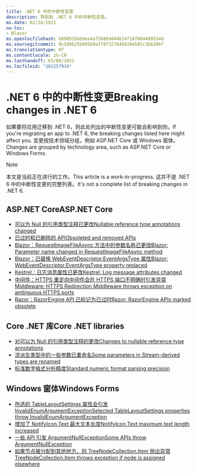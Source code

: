 ```yaml
---
title: .NET 6 中的中断性变更
description: 导航到 .NET 6 中的中断性变更。
ms.date: 02/24/2021
no-loc:
- Blazor
ms.openlocfilehash: b090529ab9ee4a75b869d44614f16f604480554d
ms.sourcegitcommit: 9c589b25b005b9a7f87327646020eb85c3b6306f
ms.translationtype: HT
ms.contentlocale: zh-CN
ms.lasthandoff: 03/06/2021
ms.locfileid: "102257910"
---
```

# <a name="breaking-changes-in-net-6"></a><span data-ttu-id="538c1-103">.NET 6 中的中断性变更</span><span class="sxs-lookup"><span data-stu-id="538c1-103">Breaking changes in .NET 6</span></span>

<span data-ttu-id="538c1-104">如果要将应用迁移到 .NET 6，则此处列出的中断性变更可能会影响到你。</span><span class="sxs-lookup"><span data-stu-id="538c1-104">If you're migrating an app to .NET 6, the breaking changes listed here might affect you.</span></span> <span data-ttu-id="538c1-105">变更按技术领域分组，例如 ASP.NET Core 或 Windows 窗体。</span><span class="sxs-lookup"><span data-stu-id="538c1-105">Changes are grouped by technology area, such as ASP.NET Core or Windows Forms.</span></span>

> [!NOTE]
> <span data-ttu-id="538c1-106">本文是当前正在进行的工作。</span><span class="sxs-lookup"><span data-stu-id="538c1-106">This article is a work-in-progress.</span></span> <span data-ttu-id="538c1-107">这并不是 .NET 6 中的中断性变更的完整列表。</span><span class="sxs-lookup"><span data-stu-id="538c1-107">It's not a complete list of breaking changes in .NET 6.</span></span>

## <a name="aspnet-core"></a><span data-ttu-id="538c1-108">ASP.NET Core</span><span class="sxs-lookup"><span data-stu-id="538c1-108">ASP.NET Core</span></span>

- [<span data-ttu-id="538c1-109">可以为 Null 的引用类型注释已更改</span><span class="sxs-lookup"><span data-stu-id="538c1-109">Nullable reference type annotations changed</span></span>](aspnet-core/6.0/nullable-reference-type-annotations-changed.md)
- [<span data-ttu-id="538c1-110">已过时和已删除的 API</span><span class="sxs-lookup"><span data-stu-id="538c1-110">Obsoleted and removed APIs</span></span>](aspnet-core/6.0/obsolete-removed-apis.md)
- [<span data-ttu-id="538c1-111">Blazor：RequestImageFileAsync 方法中的参数名称已更改</span><span class="sxs-lookup"><span data-stu-id="538c1-111">Blazor: Parameter name changed in RequestImageFileAsync method</span></span>](aspnet-core/6.0/blazor-parameter-name-changed-in-method.md)
- [<span data-ttu-id="538c1-112">Blazor：已替换 WebEventDescriptor.EventArgsType 属性</span><span class="sxs-lookup"><span data-stu-id="538c1-112">Blazor: WebEventDescriptor.EventArgsType property replaced</span></span>](aspnet-core/6.0/blazor-eventargstype-property-replaced.md)
- [<span data-ttu-id="538c1-113">Kestrel：日志消息属性已更改</span><span class="sxs-lookup"><span data-stu-id="538c1-113">Kestrel: Log message attributes changed</span></span>](aspnet-core/6.0/kestrel-log-message-attributes-changed.md)
- [<span data-ttu-id="538c1-114">中间件：HTTPS 重定向中间件会在 HTTPS 端口不明确时引发异常</span><span class="sxs-lookup"><span data-stu-id="538c1-114">Middleware: HTTPS Redirection Middleware throws exception on ambiguous HTTPS ports</span></span>](aspnet-core/6.0/middleware-ambiguous-https-ports-exception.md)
- [<span data-ttu-id="538c1-115">Razor：RazorEngine API 已标记为已过时</span><span class="sxs-lookup"><span data-stu-id="538c1-115">Razor: RazorEngine APIs marked obsolete</span></span>](aspnet-core/6.0/razor-engine-apis-obsolete.md)

## <a name="core-net-libraries"></a><span data-ttu-id="538c1-116">Core .NET 库</span><span class="sxs-lookup"><span data-stu-id="538c1-116">Core .NET libraries</span></span>

- [<span data-ttu-id="538c1-117">对可以为 Null 的引用类型注释的更改</span><span class="sxs-lookup"><span data-stu-id="538c1-117">Changes to nullable reference type annotations</span></span>](core-libraries/6.0/nullable-ref-type-annotation-changes.md)
- [<span data-ttu-id="538c1-118">流派生类型中的一些参数已重命名</span><span class="sxs-lookup"><span data-stu-id="538c1-118">Some parameters in Stream-derived types are renamed</span></span>](core-libraries/6.0/parameters-renamed-on-stream-derived-types.md)
- [<span data-ttu-id="538c1-119">标准数字格式分析精度</span><span class="sxs-lookup"><span data-stu-id="538c1-119">Standard numeric format parsing precision</span></span>](core-libraries/6.0/numeric-format-parsing-handles-higher-precision.md)

## <a name="windows-forms"></a><span data-ttu-id="538c1-120">Windows 窗体</span><span class="sxs-lookup"><span data-stu-id="538c1-120">Windows Forms</span></span>

- [<span data-ttu-id="538c1-121">所选的 TableLayoutSettings 属性会引发 InvalidEnumArgumentException</span><span class="sxs-lookup"><span data-stu-id="538c1-121">Selected TableLayoutSettings properties throw InvalidEnumArgumentException</span></span>](windows-forms/6.0/tablelayoutsettings-apis-throw-invalidenumargumentexception.md)
- [<span data-ttu-id="538c1-122">增加了 NotifyIcon.Text 最大文本长度</span><span class="sxs-lookup"><span data-stu-id="538c1-122">NotifyIcon.Text maximum text length increased</span></span>](windows-forms/6.0/notifyicon-text-max-text-length-increased.md)
- [<span data-ttu-id="538c1-123">一些 API 引发 ArgumentNullException</span><span class="sxs-lookup"><span data-stu-id="538c1-123">Some APIs throw ArgumentNullException</span></span>](windows-forms/6.0/apis-throw-argumentnullexception.md)
- [<span data-ttu-id="538c1-124">如果节点被分配到其他地方，则 TreeNodeCollection.Item 抛出异常</span><span class="sxs-lookup"><span data-stu-id="538c1-124">TreeNodeCollection.Item throws exception if node is assigned elsewhere</span></span>](windows-forms/6.0/treenodecollection-item-throws-argumentexception.md)
